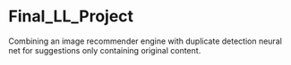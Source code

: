 # Final_LL_Project
Combining an image recommender engine with duplicate detection neural net for suggestions only containing original content.
